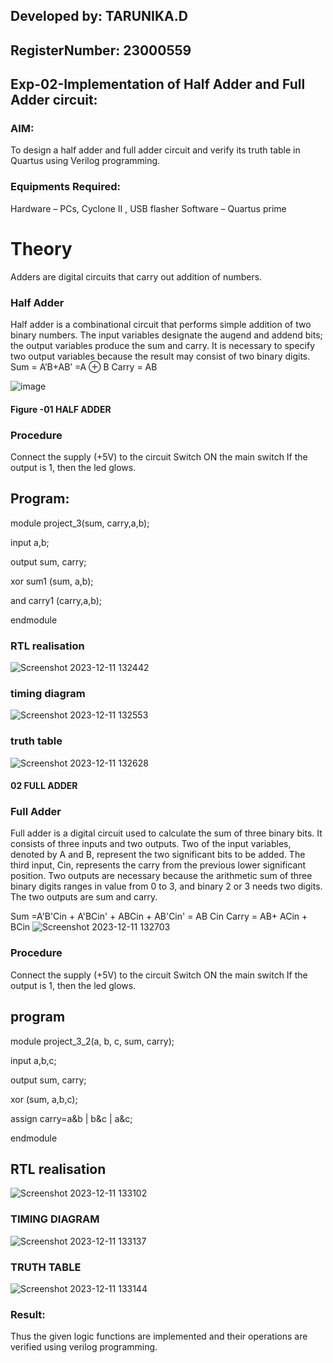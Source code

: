 ## Developed by: TARUNIKA.D
## RegisterNumber:  23000559
## Exp-02-Implementation of Half Adder and Full Adder circuit:

### AIM:
To design a half adder and full adder circuit and verify its truth table in Quartus using Verilog programming.

### Equipments Required:
Hardware – PCs, Cyclone II , USB flasher
Software – Quartus prime
# Theory
Adders are digital circuits that carry out addition of numbers.
 
### Half Adder
Half adder is a combinational circuit that performs simple addition of two binary numbers. The input variables designate the augend and addend bits; the output variables produce the sum and carry. It is necessary to specify two output variables because the result may consist of two binary digits.
Sum = A’B+AB’ =A ⊕ B Carry = AB

![image](https://user-images.githubusercontent.com/36288975/163552156-a13e5a56-c638-4110-97d9-8896907c8d25.png)
#### Figure -01 HALF ADDER 
### Procedure

Connect the supply (+5V) to the circuit
Switch ON the main switch
If the output is 1, then the led glows.




## Program:
module project_3(sum, carry,a,b);

input a,b;

output sum, carry;

xor sum1 (sum, a,b);

and carry1 (carry,a,b);

endmodule



### RTL realisation
![Screenshot 2023-12-11 132442](https://github.com/mounika2005/Exp-02-Implementation-of-Half-Adder-and-Full-Adder-circuit/assets/145633112/71b0c991-2017-4faf-bfd6-3ca3991e59ae)
### timing diagram 
![Screenshot 2023-12-11 132553](https://github.com/mounika2005/Exp-02-Implementation-of-Half-Adder-and-Full-Adder-circuit/assets/145633112/2cb33219-c37a-4f0a-bae7-96da5250f569)
### truth table
![Screenshot 2023-12-11 132628](https://github.com/mounika2005/Exp-02-Implementation-of-Half-Adder-and-Full-Adder-circuit/assets/145633112/7f987f89-e401-41bd-8055-62d61a6f286f)

#### 02 FULL ADDER 
### Full Adder
Full adder is a digital circuit used to calculate the sum of three binary bits. It consists of three inputs and two outputs. Two of the input variables, denoted by A and B, represent the two significant bits to be added. The third input, Cin, represents the carry from the previous lower significant position. Two outputs are necessary because the arithmetic sum of three binary digits ranges in value from 0 to 3, and binary 2 or 3 needs two digits. The two outputs are sum and carry.

Sum =A'B'Cin + A'BCin' + ABCin + AB'Cin' = AB Cin Carry = AB+ ACin + BCin
![Screenshot 2023-12-11 132703](https://github.com/mounika2005/Exp-02-Implementation-of-Half-Adder-and-Full-Adder-circuit/assets/145633112/f785da90-4b4c-46b7-aa09-20e4ba8b692d)

### Procedure

Connect the supply (+5V) to the circuit
Switch ON the main switch
If the output is 1, then the led glows.
## program
module project_3_2(a, b, c, sum, carry);

input a,b,c;

output sum, carry;

xor (sum, a,b,c);

assign carry=a&b | b&c | a&c;

endmodule
## RTL realisation 
![Screenshot 2023-12-11 133102](https://github.com/mounika2005/Exp-02-Implementation-of-Half-Adder-and-Full-Adder-circuit/assets/145633112/66f79611-1be5-43dc-aada-df1fd5a68375)

### TIMING DIAGRAM
![Screenshot 2023-12-11 133137](https://github.com/mounika2005/Exp-02-Implementation-of-Half-Adder-and-Full-Adder-circuit/assets/145633112/89e545f0-d4e8-4a0e-ba11-c219dfe1f5d6)
### TRUTH TABLE 
![Screenshot 2023-12-11 133144](https://github.com/mounika2005/Exp-02-Implementation-of-Half-Adder-and-Full-Adder-circuit/assets/145633112/e6e598de-4aa8-45a7-b964-fbe56acc9376)

### Result:

Thus the given logic functions are implemented and their operations are verified using verilog programming.
